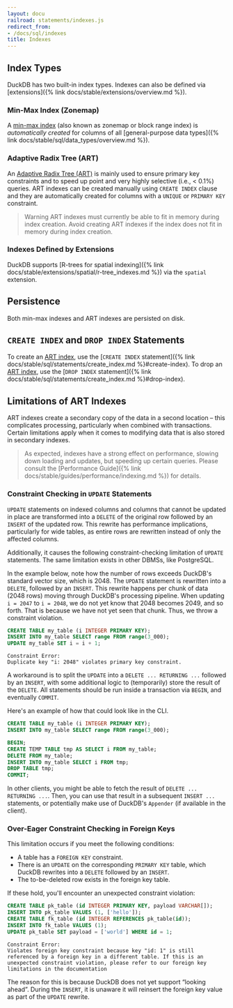 ```yaml
---
layout: docu
railroad: statements/indexes.js
redirect_from:
- /docs/sql/indexes
title: Indexes
---
```


## Index Types

DuckDB has two built-in index types. Indexes can also be defined via [extensions]({% link docs/stable/extensions/overview.md %}).

### Min-Max Index (Zonemap)

A [min-max index](https://en.wikipedia.org/wiki/Block_Range_Index) (also known as zonemap or block range index) is _automatically created_ for columns of all [general-purpose data types]({% link docs/stable/sql/data_types/overview.md %}).

### Adaptive Radix Tree (ART)

An [Adaptive Radix Tree (ART)](https://db.in.tum.de/~leis/papers/ART.pdf) is mainly used to ensure primary key constraints and to speed up point and very highly selective (i.e., < 0.1%) queries. ART indexes can be created manually using `CREATE INDEX` clause and they are automatically created for columns with a `UNIQUE` or `PRIMARY KEY` constraint.

> Warning ART indexes must currently be able to fit in memory during index creation. Avoid creating ART indexes if the index does not fit in memory during index creation.

### Indexes Defined by Extensions

DuckDB supports [R-trees for spatial indexing]({% link docs/stable/extensions/spatial/r-tree_indexes.md %}) via the `spatial` extension.

## Persistence

Both min-max indexes and ART indexes are persisted on disk.

## `CREATE INDEX` and `DROP INDEX` Statements

To create an [ART index](#adaptive-radix-tree-art), use the [`CREATE INDEX` statement]({% link docs/stable/sql/statements/create_index.md %}#create-index).
To drop an [ART index](#adaptive-radix-tree-art), use the [`DROP INDEX` statement]({% link docs/stable/sql/statements/create_index.md %}#drop-index).

## Limitations of ART Indexes

ART indexes create a secondary copy of the data in a second location – this complicates processing, particularly when combined with transactions. Certain limitations apply when it comes to modifying data that is also stored in secondary indexes.

> As expected, indexes have a strong effect on performance, slowing down loading and updates, but speeding up certain queries. Please consult the [Performance Guide]({% link docs/stable/guides/performance/indexing.md %}) for details.

### Constraint Checking in `UPDATE` Statements

`UPDATE` statements on indexed columns and columns that cannot be updated in place are transformed into a `DELETE` of the original row followed by an `INSERT` of the updated row.
This rewrite has performance implications, particularly for wide tables, as entire rows are rewritten instead of only the affected columns.

Additionally, it causes the following constraint-checking limitation of `UPDATE` statements. 
The same limitation exists in other DBMSs, like PostgreSQL.

In the example below, note how the number of rows exceeds DuckDB's standard vector size, which is 2048.
The `UPDATE` statement is rewritten into a `DELETE`, followed by an `INSERT`.
This rewrite happens per chunk of data (2048 rows) moving through DuckDB's processing pipeline.
When updating `i = 2047` to `i = 2048`, we do not yet know that 2048 becomes 2049, and so forth.
That is because we have not yet seen that chunk.
Thus, we throw a constraint violation.

```sql
CREATE TABLE my_table (i INTEGER PRIMARY KEY);
INSERT INTO my_table SELECT range FROM range(3_000);
UPDATE my_table SET i = i + 1;
```

```console
Constraint Error:
Duplicate key "i: 2048" violates primary key constraint.
```

A workaround is to split the `UPDATE` into a `DELETE ... RETURNING ...` followed by an `INSERT`,
with some additional logic to (temporarily) store the result of the `DELETE`.
All statements should be run inside a transaction via `BEGIN`, and eventually `COMMIT`.

Here's an example of how that could look like in the CLI.
```sql
CREATE TABLE my_table (i INTEGER PRIMARY KEY);
INSERT INTO my_table SELECT range FROM range(3_000);

BEGIN;
CREATE TEMP TABLE tmp AS SELECT i FROM my_table;
DELETE FROM my_table;
INSERT INTO my_table SELECT i FROM tmp;
DROP TABLE tmp;
COMMIT;
```

In other clients, you might be able to fetch the result of `DELETE ... RETURNING ...`.
Then, you can use that result in a subsequent `INSERT ...` statements, 
or potentially make use of DuckDB's `Appender` (if available in the client).

### Over-Eager Constraint Checking in Foreign Keys

This limitation occurs if you meet the following conditions:

* A table has a `FOREIGN KEY` constraint.
* There is an `UPDATE` on the corresponding `PRIMARY KEY` table, which DuckDB rewrites into a `DELETE` followed by an `INSERT`.
* The to-be-deleted row exists in the foreign key table.

If these hold, you'll encounter an unexpected constraint violation:

```sql
CREATE TABLE pk_table (id INTEGER PRIMARY KEY, payload VARCHAR[]);
INSERT INTO pk_table VALUES (1, ['hello']);
CREATE TABLE fk_table (id INTEGER REFERENCES pk_table(id));
INSERT INTO fk_table VALUES (1);
UPDATE pk_table SET payload = ['world'] WHERE id = 1;
```

```console
Constraint Error:
Violates foreign key constraint because key "id: 1" is still referenced by a foreign key in a different table. If this is an unexpected constraint violation, please refer to our foreign key limitations in the documentation
```

The reason for this is because DuckDB does not yet support “looking ahead”.
During the `INSERT`, it is unaware it will reinsert the foreign key value as part of the `UPDATE` rewrite.
